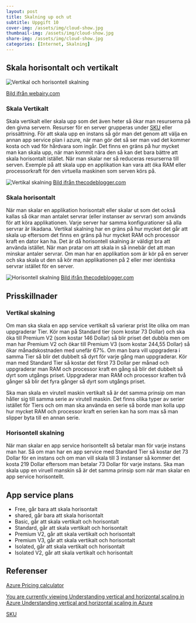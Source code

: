 ```yaml
---
layout: post
title: Skalning up och ut
subtitle: Uppgift 10
cover-img: /assets/img/cloud-show.jpg
thumbnail-img: /assets/img/cloud-show.jpg
share-img: /assets/img/cloud-show.jpg
categories: [Internet, Skalning]
---
```


## Skala horisontalt och vertikalt

![Vertikal och horisontell skalning](https://www.webairy.com/wp-content/uploads/2019/07/hvsv.jpg)

[Bild ifrån webairy.com](https://www.webairy.com/wp-content/uploads/2019/07/hvsv.jpg)

### Skala Vertikalt

Skala vertikalt eller skala upp som det även heter så ökar man resurserna på den givna servern. Resurser för en server grupperas under [SKU](https://docs.microsoft.com/en-us/partner-center/develop/product-resources#sku) eller prissättning. För att skala upp en instans så gör man det genom att välja en annan app service plan i azure, när man gör det så ser man vad det kommer kosta och vad för hårdvara som ingår. Det finns en gräns på hur mycket man kan skala upp, när man kommit nära den så kan det bara bättre att skala horisontalt istället. När man skalar ner så reduceras resurserna till serven. Exemple på att skala upp en applikation kan vara att öka RAM eller processorkraft för den virtuella maskinen som serven körs på.

![Vertikal skalning](https://i1.wp.com/thecodeblogger.com/wp-content/uploads/2020/06/azure-scale-up.png?resize=1200%2C800&ssl=1)
[Bild ifrån thecodeblogger.com](https://i1.wp.com/thecodeblogger.com/wp-content/uploads/2020/06/azure-scale-up.png?resize=1200%2C800&ssl=1)

### Skala horisontalt

När man skalar en applikation horisontalt eller skalar ut som det också kallas så ökar man antalet servrar (eller instanser av servrar) som används för att köra applikationen. Varje server har samma konfigurationer så alla servrar är likadana. Vertikal skalning har en gräns på hur mycket det går att skala up eftersom det finns en gräns på hur mycket RAM och processor kraft en dator kan ha. Det är då horisontell skalning är väldigt bra att använda istället. När man pratar om att skala in så innebär det att man minskar antaler servrar. Om man har en applikation som är kör på en server och ska skala ut den så kör man applikationen på 2 eller mer identiska servrar istället för en server.

![Horisontell skalning](https://i0.wp.com/thecodeblogger.com/wp-content/uploads/2020/06/azure-scale-out.png?resize=1200%2C800&ssl=1)
[Bild ifrån thecodeblogger.com](https://i0.wp.com/thecodeblogger.com/wp-content/uploads/2020/06/azure-scale-out.png?resize=1200%2C800&ssl=1)

## Prisskillnader

### Vertikal skalning

Om man ska skala en app service vertikalt så varierar prist lite olika om man uppgraderar Tier. Kör man på Standard tier (som kostar 73 Dollar) och ska öka till Premium V2 (som kostar 146 Dollar) så blir priset det dubbla men om man har Premium V2 och ökar till Premium V3 (som kostar 244,55 Dollar) så ökar månadskostnaden med unefär 67%. Om man bara vill uppgradera i samma Tier så blir det dubbelt så dyrt för varje gång man uppgraderar. Kör man med Standard Tier så kostar det först 73 Dollar per månad och uppgraderar man RAM och processor kraft en gång så blir det dubbelt så dyrt som utgångs priset. Uppgraderar man RAM och processor kraften två gånger så blir det fyra gånger så dyrt som utgångs priset.

Ska man skala en virutell maskin vertikalt så är det samma prinsip om man håller sig till samma serie av virutell maskin. Det finns olika typer av serier istället för Tiers och om man ska använda en serie så borde man kolla upp hur mycket RAM och processor kraft en serien kan ha som max så man slipper byta till en annan serie.

### Horisontell skalning

När man skalar en app service horisontellt så betalar man för varje instans man har. Så om man har en app service med Standard Tier så kostar det 73 Dollar för en instans och om man vill skala till 3 instanser så kommer det kosta 219 Dollar eftersom man betalar 73 Dollar för varje instans. Ska man skala upp en viruell manskin så är det samma prinsip som när man skalar en app service horisontellt.

## App service plans

* Free, går bara att skala horisontalt
* shared, går bara att skala horisontalt
* Basic, går att skala vertikalt och horisontalt
* Standard, går att skala vertikalt och horisontalt
* Premium V2, går att skala vertikalt och horisontalt
* Premium V3, går att skala vertikalt och horisontalt
* Isolated, går att skala vertikalt och horisontalt
* Isolated V2, går att skala vertikalt och horisontalt

## Referenser

[Azure Pricing calculator](https://azure.microsoft.com/en-us/pricing/calculator/)

[You are currently viewing Understanding vertical and horizontal scaling in Azure
Understanding vertical and horizontal scaling in Azure](https://thecodeblogger.com/2020/06/30/understanding-vertical-and-horizontal-scaling-in-azure/)

[SKU](https://docs.microsoft.com/en-us/partner-center/develop/product-resources#sku)
